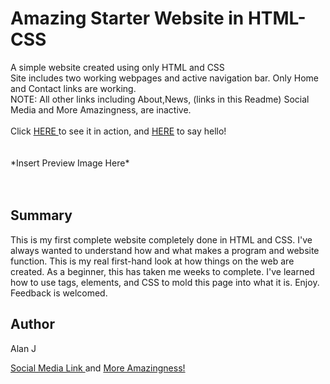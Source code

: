 # Amazing Starter Website in HTML-CSS
<div> A simple website created using only HTML and CSS </div>
Site includes two working webpages and active navigation bar. Only Home and Contact links are working. 
<div>NOTE: All other links including About,News, (links in this Readme) Social Media and More Amazingness, are inactive.</div>
<br>
Click <a href="https://ajproanimator.github.io/MyFirstWebsite/">HERE </a> to see it in action,
and <a href="Web Image.jpg">HERE</a> to say hello!

<br>

<br>

<br>
*Insert Preview Image Here*

<br>

<br>
<br>

<h2>Summary</h2>
<p>This is my first complete website completely done in HTML and CSS. I've always wanted to understand how and what makes a program and website function. This is my real first-hand look at how things on the web are created. As a beginner, this has taken me weeks to complete. I've learned how to use tags, elements, and CSS to mold this page into what it is. Enjoy. Feedback is welcomed.</p>

<h2>Author</h2>
<p>Alan J</p>

<a href="www.linkedin.com">Social Media Link </a> and <a href="url">More Amazingness! </a></div>
